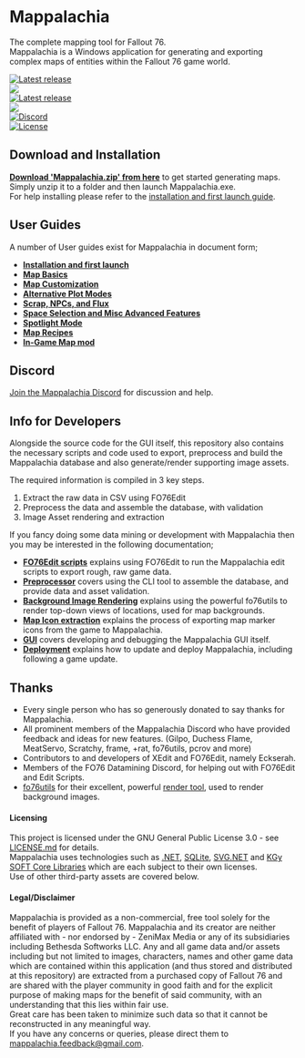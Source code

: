 # Mappalachia

The complete mapping tool for Fallout 76.<br/>
Mappalachia is a Windows application for generating and exporting complex maps of entities within the Fallout 76 game world.

[![Latest release](https://img.shields.io/github/downloads/AHeroicLlama/Mappalachia/total)](https://github.com/AHeroicLlama/Mappalachia/releases/latest)<br>
![](https://img.shields.io/github/last-commit/AHeroicLlama/Mappalachia)<br/>
[![Latest release](https://img.shields.io/github/v/release/aheroicllama/mappalachia)](https://github.com/AHeroicLlama/Mappalachia/releases/latest)<br/>
![](https://img.shields.io/badge/game%20version-1.7.21.25-green)<br/>
[![Discord](https://img.shields.io/discord/1029499482028646400?label=Discord&logo=Discord)](https://discord.gg/Z2GMpm6rad)<br/>
[![License](https://img.shields.io/github/license/AHeroicLlama/Mappalachia)](LICENSE.md)

## Download and Installation
[__Download 'Mappalachia.zip' from here__](https://github.com/AHeroicLlama/Mappalachia/releases/latest) to get started generating maps. Simply unzip it to a folder and then launch Mappalachia.exe.<br/>
For help installing please refer to the [installation and first launch guide](Docs/User/Installation.md).<br/>

## User Guides
A number of User guides exist for Mappalachia in document form;<br/>

* [**Installation and first launch**](Docs/User/Installation.md)
* [**Map Basics**](Docs/User/First_map.md)
* [**Map Customization**](Docs/User/Map_customization.md)
* [**Alternative Plot Modes**](Docs/User/Plot_modes.md)
* [**Scrap, NPCs, and Flux**](Docs/User/Derived_results.md)
* [**Space Selection and Misc Advanced Features**](Docs/User/Advanced.md)
* [**Spotlight Mode**](Docs/User/Spotlight.md)
* [**Map Recipes**](Docs/User/Recipes.md)
* [**In-Game Map mod**](Docs/User/Game_map_mod.md)

## Discord
[Join the Mappalachia Discord](https://discord.gg/Z2GMpm6rad) for discussion and help.

## Info for Developers
Alongside the source code for the GUI itself, this repository also contains the necessary scripts and code used to export, preprocess and build the Mappalachia database and also generate/render supporting image assets.

The required information is compiled in 3 key steps.
1. Extract the raw data in CSV using FO76Edit
2. Preprocess the data and assemble the database, with validation
3. Image Asset rendering and extraction

If you fancy doing some data mining or development with Mappalachia then you may be interested in the following documentation;

* [**FO76Edit scripts**](Docs/Developer/EditScripts.md) explains using FO76Edit to run the Mappalachia edit scripts to export rough, raw game data.
* [**Preprocessor**](Docs/Developer/Preprocessor.md) covers using the CLI tool to assemble the database, and provide data and asset validation.
* [**Background Image Rendering**](Docs/Developer/BackgroundRendering.md) explains using the powerful fo76utils to render top-down views of locations, used for map backgrounds.
* [**Map Icon extraction**](Docs/Developer/IconGeneration.md) explains the process of exporting map marker icons from the game to Mappalachia.
* [**GUI**](Docs/Developer/GUI.md) covers developing and debugging the Mappalachia GUI itself.
* [**Deployment**](Docs/Developer/Deployment.md) explains how to update and deploy Mappalachia, including following a game update.

## Thanks
* Every single person who has so generously donated to say thanks for Mappalachia.
* All prominent members of the Mappalachia Discord who have provided feedback and ideas for new features. (Gilpo, Duchess Flame, MeatServo, Scratchy, frame, +rat, fo76utils, pcrov and more)
* Contributors to and developers of XEdit and FO76Edit, namely Eckserah.
* Members of the FO76 Datamining Discord, for helping out with FO76Edit and Edit Scripts.
* [fo76utils](https://github.com/fo76utils) for their excellent, powerful [render tool](https://github.com/fo76utils/fo76utils), used to render background images.

#### Licensing
This project is licensed under the GNU General Public License 3.0 - see [LICENSE.md](LICENSE.md) for details.<br/>
Mappalachia uses technologies such as [.NET](https://dotnet.microsoft.com/en-us/platform/free), [SQLite](https://www.sqlite.org/copyright.html), [SVG.NET](https://github.com/svg-net/SVG?tab=MS-PL-1-ov-file#readme) and [KGy SOFT Core Libraries](https://kgysoft.net/corelibraries/#license) which are each subject to their own licenses.<br/>
Use of other third-party assets are covered below.

#### Legal/Disclaimer
Mappalachia is provided as a non-commercial, free tool solely for the benefit of players of Fallout 76. Mappalachia and its creator are neither affiliated with - nor endorsed by - ZeniMax Media or any of its subsidiaries including Bethesda Softworks LLC. Any and all game data and/or assets including but not limited to images, characters, names and other game data which are contained within this application (and thus stored and distributed at this repository) are extracted from a purchased copy of Fallout 76 and are shared with the player community in good faith and for the explicit purpose of making maps for the benefit of said community, with an understanding that this lies within fair use.<br/>
Great care has been taken to minimize such data so that it cannot be reconstructed in any meaningful way.<br/>
If you have any concerns or queries, please direct them to mappalachia.feedback@gmail.com.
